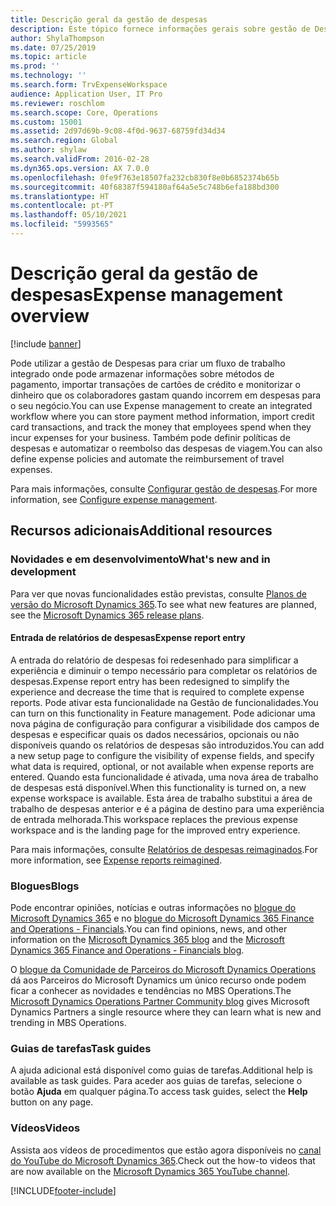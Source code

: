 ```yaml
---
title: Descrição geral da gestão de despesas
description: Este tópico fornece informações gerais sobre gestão de Despesas e ligações a recursos adicionais. Pode utilizar a gestão de Despesas para criar um fluxo de trabalho integrado onde pode armazenar informações sobre métodos de pagamento, importar transações de cartões de crédito e monitorizar o dinheiro que os colaboradores gastam quando incorrem em despesas para o seu negócio.
author: ShylaThompson
ms.date: 07/25/2019
ms.topic: article
ms.prod: ''
ms.technology: ''
ms.search.form: TrvExpenseWorkspace
audience: Application User, IT Pro
ms.reviewer: roschlom
ms.search.scope: Core, Operations
ms.custom: 15001
ms.assetid: 2d97d69b-9c08-4f0d-9637-68759fd34d34
ms.search.region: Global
ms.author: shylaw
ms.search.validFrom: 2016-02-28
ms.dyn365.ops.version: AX 7.0.0
ms.openlocfilehash: 0fe9f763e18507fa232cb830f8e0b6852374b65b
ms.sourcegitcommit: 40f68387f594180af64a5e5c748b6efa188bd300
ms.translationtype: HT
ms.contentlocale: pt-PT
ms.lasthandoff: 05/10/2021
ms.locfileid: "5993565"
---
```

# <a name="expense-management-overview"></a><span data-ttu-id="5257a-104">Descrição geral da gestão de despesas</span><span class="sxs-lookup"><span data-stu-id="5257a-104">Expense management overview</span></span>

[!include [banner](../includes/banner.md)]

<span data-ttu-id="5257a-105">Pode utilizar a gestão de Despesas para criar um fluxo de trabalho integrado onde pode armazenar informações sobre métodos de pagamento, importar transações de cartões de crédito e monitorizar o dinheiro que os colaboradores gastam quando incorrem em despesas para o seu negócio.</span><span class="sxs-lookup"><span data-stu-id="5257a-105">You can use Expense management to create an integrated workflow where you can store payment method information, import credit card transactions, and track the money that employees spend when they incur expenses for your business.</span></span> <span data-ttu-id="5257a-106">Também pode definir políticas de despesas e automatizar o reembolso das despesas de viagem.</span><span class="sxs-lookup"><span data-stu-id="5257a-106">You can also define expense policies and automate the reimbursement of travel expenses.</span></span>

<span data-ttu-id="5257a-107">Para mais informações, consulte [Configurar gestão de despesas](plan-expense-management.md).</span><span class="sxs-lookup"><span data-stu-id="5257a-107">For more information, see [Configure expense management](plan-expense-management.md).</span></span>

## <a name="additional-resources"></a><span data-ttu-id="5257a-108">Recursos adicionais</span><span class="sxs-lookup"><span data-stu-id="5257a-108">Additional resources</span></span>

### <a name="whats-new-and-in-development"></a><span data-ttu-id="5257a-109">Novidades e em desenvolvimento</span><span class="sxs-lookup"><span data-stu-id="5257a-109">What's new and in development</span></span>

<span data-ttu-id="5257a-110">Para ver que novas funcionalidades estão previstas, consulte [Planos de versão do Microsoft Dynamics 365](/dynamics365/release-plans/).</span><span class="sxs-lookup"><span data-stu-id="5257a-110">To see what new features are planned, see the [Microsoft Dynamics 365 release plans](/dynamics365/release-plans/).</span></span>

#### <a name="expense-report-entry"></a><span data-ttu-id="5257a-111">Entrada de relatórios de despesas</span><span class="sxs-lookup"><span data-stu-id="5257a-111">Expense report entry</span></span>

<span data-ttu-id="5257a-112">A entrada do relatório de despesas foi redesenhado para simplificar a experiência e diminuir o tempo necessário para completar os relatórios de despesas.</span><span class="sxs-lookup"><span data-stu-id="5257a-112">Expense report entry has been redesigned to simplify the experience and decrease the time that is required to complete expense reports.</span></span> <span data-ttu-id="5257a-113">Pode ativar esta funcionalidade na Gestão de funcionalidades.</span><span class="sxs-lookup"><span data-stu-id="5257a-113">You can turn on this functionality in Feature management.</span></span> <span data-ttu-id="5257a-114">Pode adicionar uma nova página de configuração para configurar a visibilidade dos campos de despesas e especificar quais os dados necessários, opcionais ou não disponíveis quando os relatórios de despesas são introduzidos.</span><span class="sxs-lookup"><span data-stu-id="5257a-114">You can add a new setup page to configure the visibility of expense fields, and specify what data is required, optional, or not available when expense reports are entered.</span></span> <span data-ttu-id="5257a-115">Quando esta funcionalidade é ativada, uma nova área de trabalho de despesas está disponível.</span><span class="sxs-lookup"><span data-stu-id="5257a-115">When this functionality is turned on, a new expense workspace is available.</span></span> <span data-ttu-id="5257a-116">Esta área de trabalho substitui a área de trabalho de despesas anterior e é a página de destino para uma experiência de entrada melhorada.</span><span class="sxs-lookup"><span data-stu-id="5257a-116">This workspace replaces the previous expense workspace and is the landing page for the improved entry experience.</span></span>

<span data-ttu-id="5257a-117">Para mais informações, consulte [Relatórios de despesas reimaginados](ExpenseWorkspaceNew.md).</span><span class="sxs-lookup"><span data-stu-id="5257a-117">For more information, see [Expense reports reimagined](ExpenseWorkspaceNew.md).</span></span>

### <a name="blogs"></a><span data-ttu-id="5257a-118">Blogues</span><span class="sxs-lookup"><span data-stu-id="5257a-118">Blogs</span></span>

<span data-ttu-id="5257a-119">Pode encontrar opiniões, notícias e outras informações no [blogue do Microsoft Dynamics 365](https://community.dynamics.com/b/msftdynamicsblog?c=Enterprise) e no [blogue do Microsoft Dynamics 365 Finance and Operations - Financials](https://community.dynamics.com/365/financeandoperations/b/financials).</span><span class="sxs-lookup"><span data-stu-id="5257a-119">You can find opinions, news, and other information on the [Microsoft Dynamics 365 blog](https://community.dynamics.com/b/msftdynamicsblog?c=Enterprise) and the [Microsoft Dynamics 365 Finance and Operations - Financials blog](https://community.dynamics.com/365/financeandoperations/b/financials).</span></span>

<span data-ttu-id="5257a-120">O [blogue da Comunidade de Parceiros do Microsoft Dynamics Operations](https://community.dynamics.com/partner/b/operationspartnercommunityblog) dá aos Parceiros do Microsoft Dynamics um único recurso onde podem ficar a conhecer as novidades e tendências no MBS Operations.</span><span class="sxs-lookup"><span data-stu-id="5257a-120">The [Microsoft Dynamics Operations Partner Community blog](https://community.dynamics.com/partner/b/operationspartnercommunityblog) gives Microsoft Dynamics Partners a single resource where they can learn what is new and trending in MBS Operations.</span></span>

### <a name="task-guides"></a><span data-ttu-id="5257a-121">Guias de tarefas</span><span class="sxs-lookup"><span data-stu-id="5257a-121">Task guides</span></span>

<span data-ttu-id="5257a-122">A ajuda adicional está disponível como guias de tarefas.</span><span class="sxs-lookup"><span data-stu-id="5257a-122">Additional help is available as task guides.</span></span> <span data-ttu-id="5257a-123">Para aceder aos guias de tarefas, selecione o botão **Ajuda** em qualquer página.</span><span class="sxs-lookup"><span data-stu-id="5257a-123">To access task guides, select the **Help** button on any page.</span></span>

### <a name="videos"></a><span data-ttu-id="5257a-124">Vídeos</span><span class="sxs-lookup"><span data-stu-id="5257a-124">Videos</span></span>

<span data-ttu-id="5257a-125">Assista aos vídeos de procedimentos que estão agora disponíveis no [canal do YouTube do Microsoft Dynamics 365](https://www.youtube.com/channel/UCJGCg4rB3QSs8y_1FquelBQ).</span><span class="sxs-lookup"><span data-stu-id="5257a-125">Check out the how-to videos that are now available on the [Microsoft Dynamics 365 YouTube channel](https://www.youtube.com/channel/UCJGCg4rB3QSs8y_1FquelBQ).</span></span>


[!INCLUDE[footer-include](../includes/footer-banner.md)]